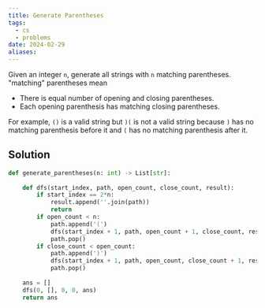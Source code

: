 ```yaml
---
title: Generate Parentheses
tags:
  - cs
  - problems
date: 2024-02-29
aliases:
---
```

Given an integer `n`, generate all strings with `n` matching parentheses. "matching" parentheses mean
- There is equal number of opening and closing parentheses.
- Each opening parenthesis has matching closing parentheses.

For example, `()` is a valid string but `)(` is not a valid string because `)` has no matching parenthesis before it and `(` has no matching parenthesis after it.

## Solution

```python
def generate_parentheses(n: int) -> List[str]:
    
    def dfs(start_index, path, open_count, close_count, result):
        if start_index == 2*n:
            result.append(''.join(path))
            return
        if open_count < n:
            path.append('(')
            dfs(start_index + 1, path, open_count + 1, close_count, result)
            path.pop()
        if close_count < open_count:
            path.append(')')
            dfs(start_index + 1, path, open_count, close_count + 1, result)
            path.pop()
    
    ans = []
    dfs(0, [], 0, 0, ans)
    return ans
```
